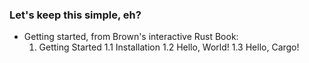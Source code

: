 ### Let's keep this simple, eh? 

* Getting started, from Brown's interactive Rust Book: 
    1. Getting Started
    1.1 Installation
    1.2 Hello, World!
    1.3 Hello, Cargo!


